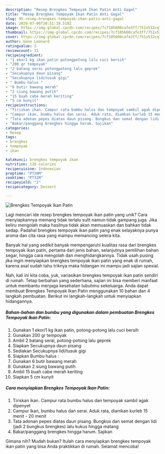 ```yaml
---
description: "Resep Brengkes Tempoyak Ikan Patin Anti Gagal"
title: "Resep Brengkes Tempoyak Ikan Patin Anti Gagal"
slug: 95-resep-brengkes-tempoyak-ikan-patin-anti-gagal
date: 2020-07-06T20:51:19.510Z
image: https://img-global.cpcdn.com/recipes/7cf105600cafe3ff/751x532cq70/brengkes-tempoyak-ikan-patin-foto-resep-utama.jpg
thumbnail: https://img-global.cpcdn.com/recipes/7cf105600cafe3ff/751x532cq70/brengkes-tempoyak-ikan-patin-foto-resep-utama.jpg
cover: https://img-global.cpcdn.com/recipes/7cf105600cafe3ff/751x532cq70/brengkes-tempoyak-ikan-patin-foto-resep-utama.jpg
author: Gene Leonard
ratingvalue: 3
reviewcount: 15
recipeingredient:
- "1 ekor1 kg ikan patin potongpotong lalu cuci bersih"
- "200 gr tempoyak"
- "2 batang serai potongpotong lalu geprek"
- "Secukupnya daun pisang"
- "Secukupnya liditusuk gigi"
- " Bumbu halus "
- "6 butir bawang merah"
- "2 siung bawang putih"
- "15 buah cabe merah keriting"
- "5 cm kunyit"
recipeinstructions:
- "Tiriskan ikan. Campur rata bumbu halus dan tempoyak sambil agak dipenyet"
- "Campur ikan, bumbu halus dan serai. Aduk rata, diamkan kurleb 15 menit - 20 menit"
- "Tata adonan pepes diatas daun pisang. Bungkus dan semat dengan lidi (jadi 2 bungkus brengkes) lalu kukus hingga matang"
- "Bakar/panggang brengkes hingga harum. Sajikan"
categories:
- Resep
tags:
- brengkes
- tempoyak
- ikan

katakunci: brengkes tempoyak ikan 
nutrition: 120 calories
recipecuisine: Indonesian
preptime: "PT20M"
cooktime: "PT32M"
recipeyield: "2"
recipecategory: Dessert

---
```



![Brengkes Tempoyak Ikan Patin](https://img-global.cpcdn.com/recipes/7cf105600cafe3ff/751x532cq70/brengkes-tempoyak-ikan-patin-foto-resep-utama.jpg)

Lagi mencari ide resep brengkes tempoyak ikan patin yang unik? Cara menyiapkannya memang tidak terlalu sulit namun tidak gampang juga. Jika keliru mengolah maka hasilnya tidak akan memuaskan dan bahkan tidak sedap. Padahal brengkes tempoyak ikan patin yang enak selayaknya punya aroma dan cita rasa yang mampu memancing selera kita.

Banyak hal yang sedikit banyak mempengaruhi kualitas rasa dari brengkes tempoyak ikan patin, pertama dari jenis bahan, selanjutnya pemilihan bahan segar, hingga cara mengolah dan menghidangkannya. Tidak usah pusing jika ingin menyiapkan brengkes tempoyak ikan patin yang enak di rumah, karena asal sudah tahu triknya maka hidangan ini mampu jadi sajian spesial.




Nah, kali ini kita coba, yuk, variasikan brengkes tempoyak ikan patin sendiri di rumah. Tetap berbahan yang sederhana, sajian ini bisa memberi manfaat untuk membantu menjaga kesehatan tubuhmu sekeluarga. Anda dapat membuat Brengkes Tempoyak Ikan Patin menggunakan 10 bahan dan 4 langkah pembuatan. Berikut ini langkah-langkah untuk menyiapkan hidangannya.

<!--inarticleads1-->

##### Bahan-bahan dan bumbu yang digunakan dalam pembuatan Brengkes Tempoyak Ikan Patin:

1. Gunakan 1 ekor/1 kg ikan patin, potong-potong lalu cuci bersih
1. Gunakan 200 gr tempoyak
1. Ambil 2 batang serai, potong-potong lalu geprek
1. Siapkan Secukupnya daun pisang
1. Sediakan Secukupnya lidi/tusuk gigi
1. Siapkan  Bumbu halus :
1. Gunakan 6 butir bawang merah
1. Gunakan 2 siung bawang putih
1. Ambil 15 buah cabe merah keriting
1. Siapkan 5 cm kunyit




<!--inarticleads2-->

##### Cara menyiapkan Brengkes Tempoyak Ikan Patin:

1. Tiriskan ikan. Campur rata bumbu halus dan tempoyak sambil agak dipenyet
1. Campur ikan, bumbu halus dan serai. Aduk rata, diamkan kurleb 15 menit - 20 menit
1. Tata adonan pepes diatas daun pisang. Bungkus dan semat dengan lidi (jadi 2 bungkus brengkes) lalu kukus hingga matang
1. Bakar/panggang brengkes hingga harum. Sajikan




Gimana nih? Mudah bukan? Itulah cara menyiapkan brengkes tempoyak ikan patin yang bisa Anda praktikkan di rumah. Selamat mencoba!
